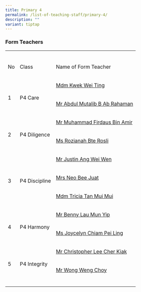 ```yaml
---
title: Primary 4
permalink: /list-of-teaching-staff/primary-4/
description: ""
variant: tiptap
---
```

<h3><strong>Form Teachers</strong></h3>
<table style="minWidth: 75px">
<colgroup>
<col>
<col>
<col>
</colgroup>
<tbody>
<tr>
<td rowspan="1" colspan="1">
<p></p>
</td>
<td rowspan="1" colspan="1">
<p></p>
</td>
<td rowspan="1" colspan="1">
<p></p>
</td>
</tr>
<tr>
<td rowspan="1" colspan="1">
<p>No</p>
</td>
<td rowspan="1" colspan="1">
<p>Class</p>
</td>
<td rowspan="1" colspan="1">
<p>Name of Form Teacher</p>
</td>
</tr>
<tr>
<td rowspan="2" colspan="1">
<p>
<br>1</p>
</td>
<td rowspan="2" colspan="1">
<p>
<br>P4 Care</p>
</td>
<td rowspan="1" colspan="1">
<p><a href="mailto:kwek_wei_ting@schools.gov.sg" rel="noopener nofollow" target="_blank">Mdm Kwek Wei Ting</a>
</p>
</td>
</tr>
<tr>
<td rowspan="1" colspan="1">
<p><a href="mailto:abdul_mutalib_ab_rahaman@schools.gov.sg" rel="noopener nofollow" target="_blank">Mr Abdul Mutalib B Ab Rahaman</a>
</p>
</td>
</tr>
<tr>
<td rowspan="2" colspan="1">
<p>
<br>2</p>
</td>
<td rowspan="2" colspan="1">
<p>
<br>P4 Diligence</p>
</td>
<td rowspan="1" colspan="1">
<p><a href="mailto:muhammad_firdaus_amir@schools.gov.sg" rel="noopener nofollow" target="_blank">Mr Muhammad Firdaus Bin Amir</a>
</p>
</td>
</tr>
<tr>
<td rowspan="1" colspan="1">
<p><a href="mailto:rozianah_rosli@schools.gov.sg" rel="noopener nofollow" target="_blank">Ms Rozianah Bte Rosli</a>
</p>
</td>
</tr>
<tr>
<td rowspan="3" colspan="1">
<p>
<br>3</p>
</td>
<td rowspan="3" colspan="1">
<p>
<br>P4 Discipline</p>
<p></p>
</td>
<td rowspan="1" colspan="1">
<p><a href="mailto:ang_wei_wen_justin@schools.gov.sg" rel="noopener nofollow" target="_blank">Mr Justin Ang Wei Wen</a>
</p>
</td>
</tr>
<tr>
<td rowspan="1" colspan="1">
<p><a href="mailto:tan_bee_juat@schools.gov.sg" rel="noopener nofollow" target="_blank">Mrs Neo Bee Juat</a>
</p>
</td>
</tr>
<tr>
<td rowspan="1" colspan="1">
<p><a href="mailto:tan_mui_mui_tricia@schools.gov.sg" rel="noopener nofollow" target="_blank">Mdm Tricia Tan Mui Mui</a>
</p>
</td>
</tr>
<tr>
<td rowspan="2" colspan="1">
<p>
<br>4</p>
</td>
<td rowspan="2" colspan="1">
<p>
<br>P4 Harmony</p>
</td>
<td rowspan="1" colspan="1">
<p><a href="mailto:lau_mun_yip_benny@schools.gov.sg" rel="noopener nofollow" target="_blank">Mr Benny Lau Mun Yip</a>
</p>
</td>
</tr>
<tr>
<td rowspan="1" colspan="1">
<p><a href="mailto:Chiam_Pei_Ling_Joycelyn@schools.gov.sg" rel="noopener nofollow" target="_blank">Ms Joycelyn Chiam Pei Ling</a>
</p>
</td>
</tr>
<tr>
<td rowspan="2" colspan="1">
<p>
<br>5</p>
</td>
<td rowspan="2" colspan="1">
<p>
<br>P4 Integrity</p>
</td>
<td rowspan="1" colspan="1">
<p><a href="mailto:lee_cher_kiak@schools.gov.sg" rel="noopener nofollow" target="_blank">Mr Christopher Lee Cher Kiak</a>
</p>
</td>
</tr>
<tr>
<td rowspan="1" colspan="1">
<p><a href="mailto:wong_weng_choy@schools.gov.sg" rel="noopener nofollow" target="_blank">Mr Wong Weng Choy</a>
</p>
</td>
</tr>
<tr>
<td rowspan="1" colspan="1">
<p></p>
</td>
<td rowspan="1" colspan="1">
<p></p>
</td>
<td rowspan="1" colspan="1">
<p></p>
</td>
</tr>
</tbody>
</table>
<p></p>